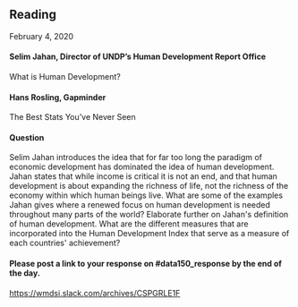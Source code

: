 ## Reading
February 4, 2020

#### Selim Jahan, Director of UNDP’s Human Development Report Office
What is Human Development?
#### Hans Rosling, Gapminder
The Best Stats You’ve Never Seen

#### Question

Selim Jahan introduces the idea that for far too long the paradigm of economic development has dominated the idea of human development.  Jahan states that while income is critical it is not an end, and that human development is about expanding the richness of life, not the richness of the economy within which human beings live.  What are some of the examples Jahan gives where a renewed focus on human development is needed throughout many parts of the world?  Elaborate further on Jahan's definition of human development.  What are the different measures that are incorporated into the Human Development Index that serve as a measure of each countries' achievement?

#### Please post a link to your response on #data150_response by the end of the day.

https://wmdsi.slack.com/archives/CSPGRLE1F


